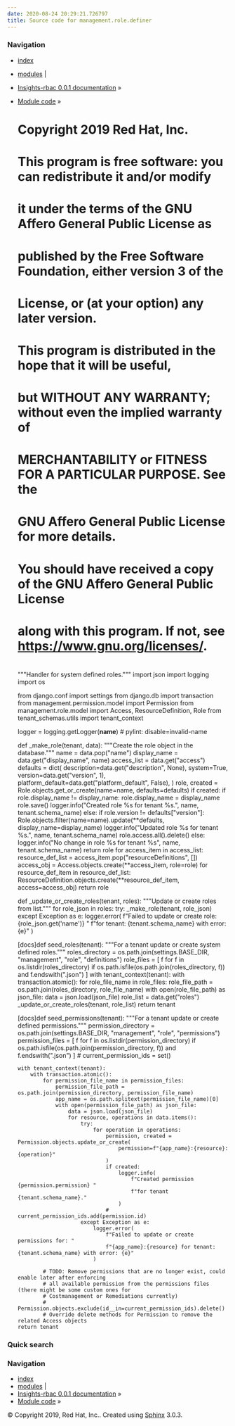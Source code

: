 ```yaml
---
date: 2020-08-24 20:29:21.726797
title: Source code for management.role.definer
---
```

### Navigation

  - [index](../../../../genindex/ "General Index")
  - [modules](../../../../py-modindex/ "Python Module Index") |
  - [Insights-rbac 0.0.1 documentation](../../../../index/) »
  - [Module code](../../../index/) »


    #
    # Copyright 2019 Red Hat, Inc.
    #
    # This program is free software: you can redistribute it and/or modify
    # it under the terms of the GNU Affero General Public License as
    # published by the Free Software Foundation, either version 3 of the
    # License, or (at your option) any later version.
    #
    # This program is distributed in the hope that it will be useful,
    # but WITHOUT ANY WARRANTY; without even the implied warranty of
    # MERCHANTABILITY or FITNESS FOR A PARTICULAR PURPOSE.  See the
    # GNU Affero General Public License for more details.
    #
    # You should have received a copy of the GNU Affero General Public License
    # along with this program.  If not, see <https://www.gnu.org/licenses/>.
    #
    
    """Handler for system defined roles."""
    import json
    import logging
    import os
    
    from django.conf import settings
    from django.db import transaction
    from management.permission.model import Permission
    from management.role.model import Access, ResourceDefinition, Role
    from tenant_schemas.utils import tenant_context
    
    logger = logging.getLogger(__name__)  # pylint: disable=invalid-name
    
    
    def _make_role(tenant, data):
        """Create the role object in the database."""
        name = data.pop("name")
        display_name = data.get("display_name", name)
        access_list = data.get("access")
        defaults = dict(
            description=data.get("description", None),
            system=True,
            version=data.get("version", 1),
            platform_default=data.get("platform_default", False),
        )
        role, created = Role.objects.get_or_create(name=name, defaults=defaults)
        if created:
            if role.display_name != display_name:
                role.display_name = display_name
                role.save()
            logger.info("Created role %s for tenant %s.", name, tenant.schema_name)
        else:
            if role.version != defaults["version"]:
                Role.objects.filter(name=name).update(**defaults, display_name=display_name)
                logger.info("Updated role %s for tenant %s.", name, tenant.schema_name)
                role.access.all().delete()
            else:
                logger.info("No change in role %s for tenant %s", name, tenant.schema_name)
                return role
        for access_item in access_list:
            resource_def_list = access_item.pop("resourceDefinitions", [])
            access_obj = Access.objects.create(**access_item, role=role)
            for resource_def_item in resource_def_list:
                ResourceDefinition.objects.create(**resource_def_item, access=access_obj)
        return role
    
    
    def _update_or_create_roles(tenant, roles):
        """Update or create roles from list."""
        for role_json in roles:
            try:
                _make_role(tenant, role_json)
            except Exception as e:
                logger.error(
                    f"Failed to update or create role: {role_json.get('name')} "
                    f"for tenant: {tenant.schema_name} with error: {e}"
                )
    
    
    [docs]def seed_roles(tenant):
        """For a tenant update or create system defined roles."""
        roles_directory = os.path.join(settings.BASE_DIR, "management", "role", "definitions")
        role_files = [
            f
            for f in os.listdir(roles_directory)
            if os.path.isfile(os.path.join(roles_directory, f)) and f.endswith(".json")
        ]
        with tenant_context(tenant):
            with transaction.atomic():
                for role_file_name in role_files:
                    role_file_path = os.path.join(roles_directory, role_file_name)
                    with open(role_file_path) as json_file:
                        data = json.load(json_file)
                        role_list = data.get("roles")
                        _update_or_create_roles(tenant, role_list)
        return tenant
    
    
    [docs]def seed_permissions(tenant):
        """For a tenant update or create defined permissions."""
        permission_directory = os.path.join(settings.BASE_DIR, "management", "role", "permissions")
        permission_files = [
            f
            for f in os.listdir(permission_directory)
            if os.path.isfile(os.path.join(permission_directory, f)) and f.endswith(".json")
        ]
        # current_permission_ids = set()
    
        with tenant_context(tenant):
            with transaction.atomic():
                for permission_file_name in permission_files:
                    permission_file_path = os.path.join(permission_directory, permission_file_name)
                    app_name = os.path.splitext(permission_file_name)[0]
                    with open(permission_file_path) as json_file:
                        data = json.load(json_file)
                        for resource, operations in data.items():
                            try:
                                for operation in operations:
                                    permission, created = Permission.objects.update_or_create(
                                        permission=f"{app_name}:{resource}:{operation}"
                                    )
                                    if created:
                                        logger.info(
                                            f"Created permission {permission.permission} "
                                            f"for tenant {tenant.schema_name}."
                                        )
                                    # current_permission_ids.add(permission.id)
                            except Exception as e:
                                logger.error(
                                    f"Failed to update or create permissions for: "
                                    f"{app_name}:{resource} for tenant: {tenant.schema_name} with error: {e}"
                                )
    
                # TODO: Remove permissions that are no longer exist, could enable later after enforcing
                # all available permission from the permissions files (there might be some custom ones for
                # Costmanagement or Remediations currently)
                # Permission.objects.exclude(id__in=current_permission_ids).delete()
                # Override delete methods for Permission to remove the related Access objects
        return tenant

### Quick search

### Navigation

  - [index](../../../../genindex/ "General Index")
  - [modules](../../../../py-modindex/ "Python Module Index") |
  - [Insights-rbac 0.0.1 documentation](../../../../index/) »
  - [Module code](../../../index/) »

© Copyright 2019, Red Hat, Inc.. Created using
[Sphinx](http://sphinx-doc.org/) 3.0.3.